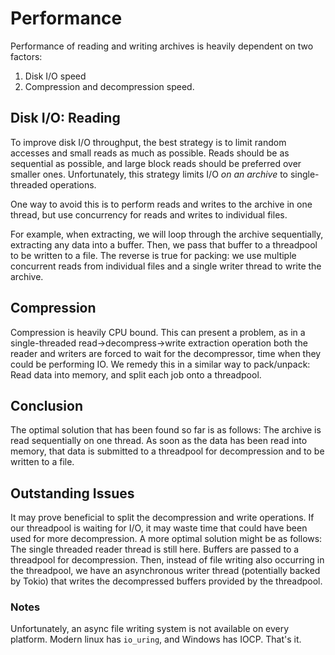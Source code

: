 # Performance

Performance of reading and writing archives is heavily dependent on two factors:

1. Disk I/O speed
2. Compression and decompression speed.

## Disk I/O: Reading

To improve disk I/O throughput, the best strategy is to limit random accesses and
small reads as much as possible. Reads should be as sequential as possible, and
large block reads should be preferred over smaller ones. Unfortunately, this strategy
limits I/O _on an archive_ to single-threaded operations.

One way to avoid this is to perform reads and writes to the archive in one thread,
but use concurrency for reads and writes to individual files.

For example, when extracting, we will loop through the archive sequentially, extracting
any data into a buffer. Then, we pass that buffer to a threadpool to be written to a
file. The reverse is true for packing: we use multiple concurrent reads from individual
files and a single writer thread to write the archive.

## Compression

Compression is heavily CPU bound. This can present a problem, as in a single-threaded
read->decompress->write extraction operation both the reader and writers are forced
to wait for the decompressor, time when they could be performing IO. We remedy this
in a similar way to pack/unpack: Read data into memory, and split each job onto a
threadpool.

## Conclusion

The optimal solution that has been found so far is as follows: The archive is read
sequentially on one thread. As soon as the data has been read into memory, that data is
submitted to a threadpool for decompression and to be written to a file.

## Outstanding Issues

It may prove beneficial to split the decompression and write operations.
If our threadpool is waiting for I/O, it may waste time that could have been used for
more decompression. A more optimal solution might be as follows: The single threaded
reader thread is still here. Buffers are passed to a threadpool for decompression.
Then, instead of file writing also occurring in the threadpool, we have an asynchronous
writer thread (potentially backed by Tokio) that writes the decompressed buffers
provided by the threadpool.

### Notes

Unfortunately, an async file writing system is not available on every platform.
Modern linux has `io_uring`, and Windows has IOCP. That's it.
